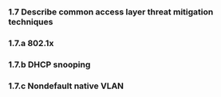 ### 1.7 Describe common access layer threat mitigation techniques

### 1.7.a 802.1x

### 1.7.b DHCP snooping

### 1.7.c Nondefault native VLAN

